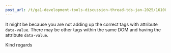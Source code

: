 ```yaml
---
post_url: /t/ga1-development-tools-discussion-thread-tds-jan-2025/161083/31
---
```

It might be because you are not adding up the correct tags with attribute `data-value`. There may be other tags within the same DOM and having the attribute `data-value`.

Kind regards